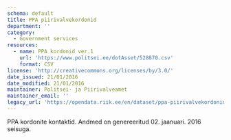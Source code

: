 ```yaml
---
schema: default
title: PPA piirivalvekordonid
department: ''
category:
  - Government services
resources:
  - name: PPA kordonid ver.1
    url: 'https://www.politsei.ee/dotAsset/528870.csv'
    format: CSV
license: 'http://creativecommons.org/licenses/by/3.0/'
date_issued: 21/01/2016
date_modified: 21/01/2016
maintainer: Politsei- ja Piirivalveamet
maintainer_email: ''
legacy_url: 'https://opendata.riik.ee/en/dataset/ppa-piirivalvekordonid'
---
```

PPA kordonite kontaktid. Andmed on genereeritud 02. jaanuari. 2016 seisuga.